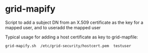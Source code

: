 # grid-mapify
Script to add a subject DN from an X.509 certificate as the key for a mapped user, and to useradd the mapped user

Typical usage for adding a host certificate as key to grid-mapfile:
``` Shell
grid-mapify.sh  /etc/grid-security/hostcert.pem  testuser
```
